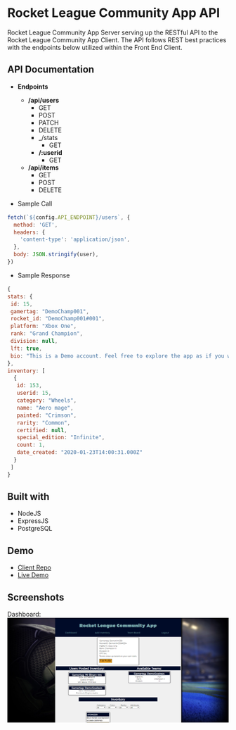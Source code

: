 # Rocket League Community App API
Rocket League Community App Server serving up the RESTful API to the Rocket League Community App Client. The API follows REST best practices with the endpoints below utilized within the Front End Client. 

## API Documentation

* **Endpoints**
  * **/api/users**
    * GET
    * POST
    * PATCH
    * DELETE
    * _/stats
      * GET
    * **/:userid**
      * GET
  * **/api/items**
    * GET
    * POST
    * DELETE
    
    
* Sample Call
 ```javascript
 fetch(`${config.API_ENDPOINT}/users`, {
   method: 'GET',
   headers: {
     'content-type': 'application/json',
   },
   body: JSON.stringify(user),
 })
 ```
 * Sample Response
 ```javascript
{
 stats: {
  id: 15,
  gamertag: "DemoChamp001",
  rocket_id: "DemoChamp001#001",
  platform: "Xbox One",
  rank: "Grand Champion",
  division: null,
  lft: true,
  bio: "This is a Demo account. Feel free to explore the app as if you were an active user. "
 },
 inventory: [
   {
    id: 153,
    userid: 15,
    category: "Wheels",
    name: "Aero mage",
    painted: "Crimson",
    rarity: "Common",
    certified: null,
    special_edition: "Infinite",
    count: 1,
    date_created: "2020-01-23T14:00:31.000Z"
   }
  ]
 }
 ```
 
## Built with
* NodeJS
* ExpressJS
* PostgreSQL

## Demo

- [Client Repo](https://github.com/djbradleyii/rl-community-app)
- [Live Demo](https://rocket-league-community-app.now.sh/)


## Screenshots

Dashboard:
![Dashboard](https://github.com/djbradleyii/rl-community-app/blob/master/src/imgs/screenshots/dashboard.png?raw=true)
